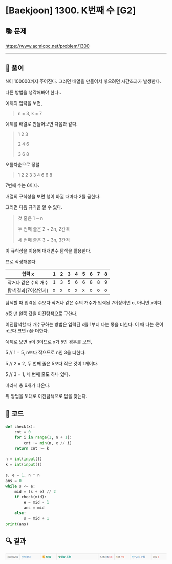 # [Baekjoon] 1300. K번째 수 [G2]

## 📚 문제

https://www.acmicpc.net/problem/1300

---

## 📖 풀이

N이 100000까지 주어진다. 그러면 배열을 만들어서 넣으려면 시간초과가 발생한다.

다른 방법을 생각해봐야 한다..

예제의 입력을 보면,

> n = 3, k = 7

예제를 배열로 만들어보면 다음과 같다.

>1 2 3
>
>2 4 6
>
>3 6 8

오름차순으로 정렬

> 1 2 2 3 3 4 6 6 8

7번째 수는 6이다.



배열의 규칙성을 보면 행이 바뀔 때마다 2를 곱한다.

그러면 다음 규칙을 알 수 있다.

>첫 줄은 1 ~ n
>
>두 번째 줄은 2 ~ 2n, 2간격
>
>세 번째 줄은 3 ~ 3n, 3간격

이 규칙성을 이용해 매개변수 탐색을 활용한다.

표로 작성해본다.

| 입력 x                | 1    | 2    | 3    | 4    | 5    | 6    | 7    | 8    |
| --------------------- | ---- | ---- | ---- | ---- | ---- | ---- | ---- | ---- |
| 작거나 같은 수의 개수 | 1    | 3    | 5    | 6    | 6    | 8    | 8    | 9    |
| 탐색 결과(7이상인지)  | x    | x    | x    | x    | x    | o    | o    | o    |

탐색할 때 입력된 수보다 작거나 같은 수의 개수가 입력된 7이상이면 o, 아니면 x이다.

o중 맨 왼쪽 값을 이진탐색으로 구한다.



이진탐색할 때 개수구하는 방법은 입력된 x를 1부터 나눈 몫을 더한다. 이 때 나눈 몫이 n보다 크면 n을 더한다.

예제로 보면 n이 3이므로 x가 5인 경우를 보면,

5 // 1 = 5, n보다 작으므로 n인 3을 더한다.

5 // 2 = 2, 두 번째 줄은 5보다 작은 것이 1개이다.

5 // 3 = 1, 세 번째 줄도 하나 있다.

따라서 총 6개가 나온다.

위 방법을 토대로 이진탐색으로 답을 찾는다.

## 📒 코드

```python
def check(x):
    cnt = 0
    for i in range(1, n + 1):
        cnt += min(n, x // i)
    return cnt >= k

n = int(input())
k = int(input())

s, e = 1, n * n
ans = 0
while s <= e:
    mid = (s + e) // 2
    if check(mid):
        e = mid - 1
        ans = mid
    else:
        s = mid + 1
print(ans)
```

## 🔍 결과

![image-20220325210329438](README.assets/image-20220325210329438.png)

